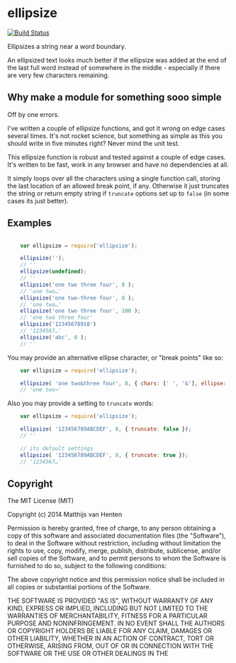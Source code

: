 # ellipsize

[![Build Status](https://drone.io/github.com/mvhenten/ellipsize/status.png)](https://drone.io/github.com/mvhenten/ellipsize/latest)

Ellipsizes a string near a word boundary.

An ellipsized text looks much better if the ellipsize was added at the end of the
last full word instead of somewhere in the middle - especially if there are very
few characters remaining.

## Why make a module for something sooo simple

Off by one errors.

I've written a couple of ellipsize functions, and got it wrong on edge cases
several times. It's not rocket science, but something as simple as this you should
write in five minutes right? Never mind the unit test.

This ellipsize function is robust and tested against a couple of edge cases.
It's written to be fast, work in any browser and have no dependencies at all.

It simply loops over all the characters using a single function call, storing the
last location of an allowed break point, if any. Otherwise it just truncates the string
or return empty string if `truncate` options set up to `false` (in some cases its just better).

## Examples

```javascript

    var ellipsize = require('ellipsize');

    ellipsize('');
    // ''
    ellipsize(undefined);
    // ''
    ellipsize('one two three four', 8 );
    // 'one two…'
    ellipsize('one two-three four', 8 );
    // 'one two…'
    ellipsize('one two three four', 100 );
    // 'one two three four'
    ellipsize('12345678910')
    // '1234567…'
    ellipsize('abc', 0 );
    // ''

```
You may provide an alternative ellipse character, or "break points" like so:

```javascript
    var ellipsize = require('ellipsize');

    ellipsize( 'one two&three four', 8, { chars: [' ', '&'], ellipse: '→' });
    // 'one two→'

```

Also you may provide a setting to `truncate` words:

```javascript
    var ellipsize = require('ellipsize');

    ellipsize( '123456789ABCDEF', 8, { truncate: false });
    // '' 

    // its default settings
    ellipsize( '123456789ABCDEF', 8, { truncate: true });
    // '1234567…'

```

## Copyright

The MIT License (MIT)

Copyright (c) 2014 Matthijs van Henten

Permission is hereby granted, free of charge, to any person obtaining a copy
of this software and associated documentation files (the "Software"), to deal
in the Software without restriction, including without limitation the rights
to use, copy, modify, merge, publish, distribute, sublicense, and/or sell
copies of the Software, and to permit persons to whom the Software is
furnished to do so, subject to the following conditions:

The above copyright notice and this permission notice shall be included in all
copies or substantial portions of the Software.

THE SOFTWARE IS PROVIDED "AS IS", WITHOUT WARRANTY OF ANY KIND, EXPRESS OR
IMPLIED, INCLUDING BUT NOT LIMITED TO THE WARRANTIES OF MERCHANTABILITY,
FITNESS FOR A PARTICULAR PURPOSE AND NONINFRINGEMENT. IN NO EVENT SHALL THE
AUTHORS OR COPYRIGHT HOLDERS BE LIABLE FOR ANY CLAIM, DAMAGES OR OTHER
LIABILITY, WHETHER IN AN ACTION OF CONTRACT, TORT OR OTHERWISE, ARISING FROM,
OUT OF OR IN CONNECTION WITH THE SOFTWARE OR THE USE OR OTHER DEALINGS IN THE


